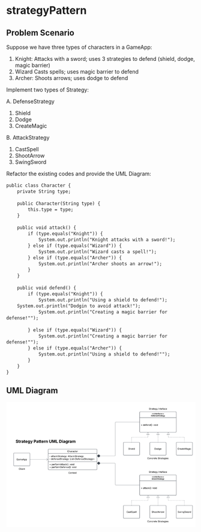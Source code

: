 # strategyPattern

## Problem Scenario
Suppose we have three types of characters in a GameApp:
1. Knight: Attacks with a sword; uses 3 strategies to defend (shield, dodge, magic barrier)
2. Wizard Casts spells; uses magic barrier to defend
3. Archer: Shoots arrows; uses dodge to defend

Implement two types of Strategy:

A. DefenseStrategy
1. Shield
2. Dodge
3. CreateMagic

B. AttackStrategy
1. CastSpell
2. ShootArrow
3. SwingSword

Refactor the existing codes and provide the UML Diagram:

```
public class Character {
    private String type;

    public Character(String type) {
        this.type = type;
    }

    public void attack() {
        if (type.equals("Knight")) {
            System.out.println("Knight attacks with a sword!");
        } else if (type.equals("Wizard")) {
            System.out.println("Wizard casts a spell!");
        } else if (type.equals("Archer")) {
            System.out.println("Archer shoots an arrow!");
        }
    }

    public void defend() {
        if (type.equals("Knight")) {
            System.out.println("Using a shield to defend!");
	System.out.println("Dodgin to avoid attack!");
            System.out.println("Creating a magic barrier for defense!"");		

        } else if (type.equals("Wizard")) {
            System.out.println("Creating a magic barrier for defense!"");
        } else if (type.equals("Archer")) {
            System.out.println("Using a shield to defend!"");
        }
    }
}
```

## UML Diagram
![Strategy Pattern UML Class Diagram](image.png)